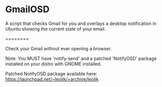 GmailOSD
========

A script that checks Gmail for you and overlays a desktop notification in Ubuntu showing the current state of your email.

========

Check your Gmail without ever opening a browser.

Note: You MUST have 'notify-send' and a patched 'NotifyOSD' package installed on your distro with GNOME installed.

Patched NotifyOSD package available here: https://launchpad.net/~leolik/+archive/leolik
